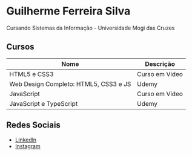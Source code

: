 # Guilherme Ferreira Silva
Cursando Sistemas da Informação - Universidade Mogi das Cruzes

## Cursos
Nome|Descrição
---|---
HTML5 e CSS3 | Curso em Video
Web Design Completo: HTML5, CSS3 e JS | Udemy
JavaScript | Curso em Video
JavaScript e TypeScript | Udemy


## Redes Sociais
* [Linkedln](https://linkedin.com/in/guilherme-ferreira-004449252)
* [Instagram](https://instagram.com/guilhermeefe_?igshid=YmMyMTA2M2Y=)
